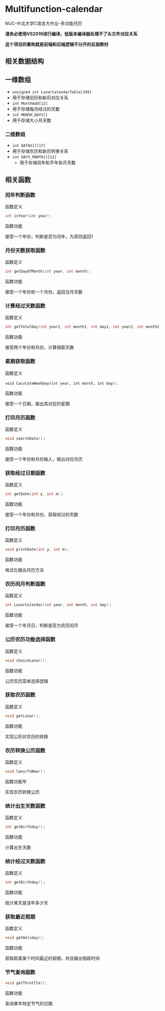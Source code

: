 # Multifunction-calendar
NUC-中北大学C语言大作业-多功能月历

**请务必使用VS2019进行编译，低版本编译器处理不了头文件对应关系**

**这个项目的重构就是前端和后端逻辑不分开的反面教材**

##  相关数据结构

##  一维数组

*  ```unsigned int LunarCalendarTable[199]```
  * 用于存储旧历和新历对应关系
*  ```int MonthAdd[12]```
  * 用于存储每月经过的天数
*  ```int MONTH_DAYS[]```
  * 用于存储大小月天数

###  二维数组

*   ```int DATAS[][17]```
  *  用于存储农历和新历转换关系
* ``` int DAYS_MONTH[][12] ```
  *  用于存储闰年和平年各月天数

##  相关函数

###  闰年判断函数

函数定义

```c++
int isYear(int year);
```

函数功能

接受一个年份，判断是否为闰年，为真则返回1

###  月份天数获取函数

函数定义

```c++
int getDayOfMonth(int year, int month);
```

函数功能

接受一个年份和一个月份，返回当月天数

###  计算经过天数函数

函数定义

```c++
int getTotalDay(int year1, int month1, int day1, int year2, int month2, int day2);
```

函数功能

接受两个年份和月份，计算相距天数

###  星期获取函数

函数定义

```C+=
void CaculateWeekDay(int year, int month, int day)；
```

函数功能

接受一个日期，输出其对应的星期

###  打印月历函数

函数定义

```c++
void searchDate()；
```

函数功能

接受一个年份和月份输入，输出对应月历

###  获取经过日期函数

函数定义

```c++
int getDate(int y, int m)；
```

函数功能

接受一个年份和月份，获取经过的天数

###  打印月历函数

函数定义 

```c++
void printDate(int y, int m);
```

函数功能

格式化输出月历方法

###  农历闰月判断函数

函数定义

```c++
int LunarCalendar(int year, int month, int day)；
```

函数功能

接受一个年月日，判断是否为农历闰月

###  公历农历功能选择函数

函数定义

```c++
void choiceLunar();
```

函数功能

公历农历菜单选择逻辑

###   获取农历函数

函数定义

```c++
void getLunar();
```

函数功能

实现公历对农历的转换

###  农历转换公历函数

函数定义

```c++
void lanurToNew()；
```

函数功能年

实现农历转换公历

###  统计出生天数函数

函数定义

```c++
int getBirthday()；
```

函数功能

计算出生天数

###  统计经过天数函数

函数定义

```c++
int getBirthday()；
```

函数功能

统计某天是该年多少天

###  获取最近假期

函数定义

```c++
void getHoliday();
```

函数功能

获取距离某个时间最近的假期，并且输出相距时间

###  节气查询函数

```c++
void getThrottle();
```

函数功能

查询某年特定节气的日期

